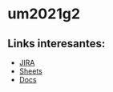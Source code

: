 # um2021g2

## Links interesantes:

* [JIRA](<https://um2021g2.atlassian.net/secure/BrowseProjects.jspa>)
* [Sheets](<https://docs.google.com/spreadsheets/d/1-GfJsRz9XELRYPsEbNWAd6TZsfLCGKKLbG1M5noAbeI/edit?usp=sharing>)
* [Docs](<https://docs.google.com/document/d/1eMNLSEdRiAkOHX55EMLSpmxO4tISvHxPHe7XFF89mKU/edit?usp=sharing>)
